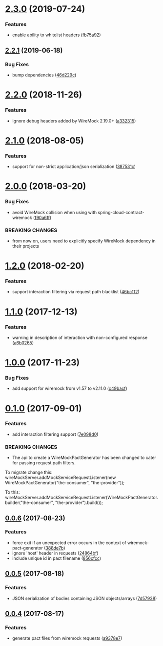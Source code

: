 <a name="2.3.0"></a>
# [2.3.0](https://bitbucket.org/atlassian/wiremock-pact-generator/compare/v2.2.1...v2.3.0) (2019-07-24)


### Features

* enable ability to whitelist headers ([fb75a92](https://bitbucket.org/atlassian/wiremock-pact-generator/commits/fb75a92))



<a name="2.2.1"></a>
## [2.2.1](https://bitbucket.org/atlassian/wiremock-pact-generator/compare/v2.2.0...v2.2.1) (2019-06-18)


### Bug Fixes

* bump dependencies ([46d229c](https://bitbucket.org/atlassian/wiremock-pact-generator/commits/46d229c))



<a name="2.2.0"></a>
# [2.2.0](https://bitbucket.org/atlassian/wiremock-pact-generator/compare/v2.1.0...v2.2.0) (2018-11-26)


### Features

* Ignore debug headers added by WireMock 2.19.0+ ([a332315](https://bitbucket.org/atlassian/wiremock-pact-generator/commits/a332315))



<a name="2.1.0"></a>
# [2.1.0](https://bitbucket.org/atlassian/wiremock-pact-generator/compare/v2.0.0...v2.1.0) (2018-08-05)


### Features

* support for non-strict application/json serialization ([387531c](https://bitbucket.org/atlassian/wiremock-pact-generator/commits/387531c))



<a name="2.0.0"></a>
# [2.0.0](https://bitbucket.org/atlassian/wiremock-pact-generator/compare/v1.2.0...v2.0.0) (2018-03-20)


### Bug Fixes

* avoid WireMock collision when using with spring-cloud-contract-wiremock ([f90a6ff](https://bitbucket.org/atlassian/wiremock-pact-generator/commits/f90a6ff))


### BREAKING CHANGES

* from now on, users need to explicitly specify WireMock dependency in their projects



<a name="1.2.0"></a>
# [1.2.0](https://bitbucket.org/atlassian/wiremock-pact-generator/compare/v1.1.0...v1.2.0) (2018-02-20)


### Features

* support interaction filtering via request path blacklist ([46bc112](https://bitbucket.org/atlassian/wiremock-pact-generator/commits/46bc112))



<a name="1.1.0"></a>
# [1.1.0](https://bitbucket.org/atlassian/wiremock-pact-generator/compare/v1.0.0...v1.1.0) (2017-12-13)


### Features

* warning in description of interaction with non-configured response ([a6b0265](https://bitbucket.org/atlassian/wiremock-pact-generator/commits/a6b0265))



<a name="1.0.0"></a>
# [1.0.0](https://bitbucket.org/atlassian/wiremock-pact-generator/compare/v0.1.0...v1.0.0) (2017-11-23)


### Bug Fixes

* add support for wiremock from v1.57 to v2.11.0 ([c49bacf](https://bitbucket.org/atlassian/wiremock-pact-generator/commits/c49bacf))



<a name="0.1.0"></a>
# [0.1.0](https://bitbucket.org/atlassian/wiremock-pact-generator/compare/v0.0.6...v0.1.0) (2017-09-01)


### Features

* add interaction filtering support ([7e098d0](https://bitbucket.org/atlassian/wiremock-pact-generator/commits/7e098d0))


### BREAKING CHANGES

* The api to create a WireMockPactGenerator has been changed to cater for passing request path filters.

To migrate change this:
wireMockServer.addMockServiceRequestListener(new WireMockPactGenerator("the-consumer", "the-provider"));

To this:
wireMockServer.addMockServiceRequestListener(WireMockPactGenerator.builder("the-consumer", "the-provider").build());



<a name="0.0.6"></a>
## [0.0.6](https://bitbucket.org/atlassian/wiremock-pact-generator/compare/v0.0.5...v0.0.6) (2017-08-23)


### Features

* force exit if an unexpected error occurs in the context of wiremock-pact-generator ([388de7b](https://bitbucket.org/atlassian/wiremock-pact-generator/commits/388de7b))
* ignore 'host' header in requests ([24864bf](https://bitbucket.org/atlassian/wiremock-pact-generator/commits/24864bf))
* include unique id in pact filename ([856cfcc](https://bitbucket.org/atlassian/wiremock-pact-generator/commits/856cfcc))



<a name="0.0.5"></a>
## [0.0.5](https://bitbucket.org/atlassian/wiremock-pact-generator/compare/v0.0.4...v0.0.5) (2017-08-18)


### Features

* JSON serialization of bodies containing JSON objects/arrays ([7d57938](https://bitbucket.org/atlassian/wiremock-pact-generator/commits/7d57938))



<a name="0.0.4"></a>
## [0.0.4](https://bitbucket.org/atlassian/wiremock-pact-generator/compare/v0.0.3...v0.0.4) (2017-08-17)


### Features

* generate pact files from wiremock requests ([a9378e7](https://bitbucket.org/atlassian/wiremock-pact-generator/commits/a9378e7))


